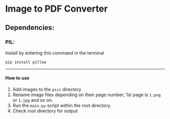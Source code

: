 # Image to PDF Converter

## Dependencies:

### PIL:
Install by entering this command in the terminal

```
pip install pillow
```

---

#### How to use

1. Add images to the `pics` directory
2. Rename image files depending on their page number; 1st page is `1.png` or `1.jpg` and so on.
3. Run the `main.py` script within the root directory.
4. Check root directory for output

